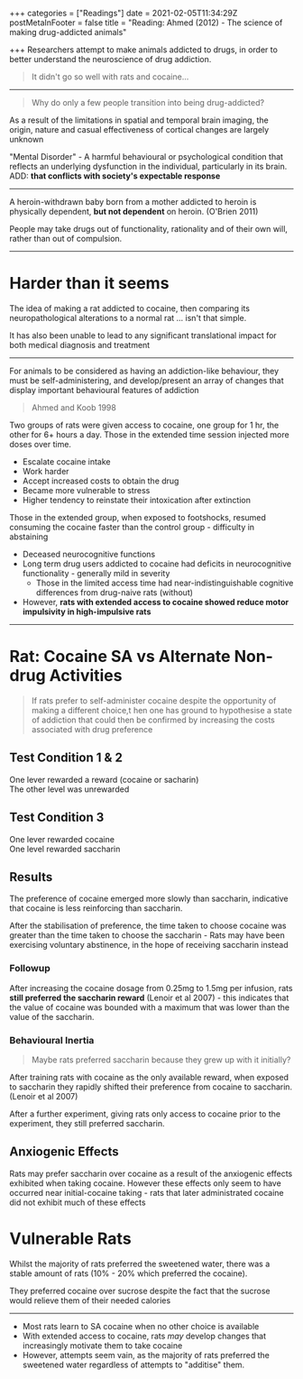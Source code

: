 +++
categories = ["Readings"]
date = 2021-02-05T11:34:29Z
postMetaInFooter = false
title = "Reading: Ahmed (2012) - The science of making drug-addicted animals"

+++
Researchers attempt to make animals addicted to drugs, in order to better understand the neuroscience of drug addiction.

> It didn't go so well with rats and cocaine...

***

> Why do only a few people transition into being drug-addicted?

As a result of the limitations in spatial and temporal brain imaging, the origin, nature and casual effectiveness of cortical changes are largely unknown

"Mental Disorder" - A harmful behavioural or psychological condition that reflects an underlying dysfunction in the individual, particularly in its brain. ADD: **that conflicts with society's expectable response**

***

A heroin-withdrawn baby born from a mother addicted to heroin is physically dependent, **but not dependent** on heroin. (O'Brien 2011)

People may take drugs out of functionality, rationality and of their own will, rather than out of compulsion.

***

# Harder than it seems

The idea of making a rat addicted to cocaine, then comparing its neuropathological alterations to a normal rat ... isn't that simple.

It has also been unable to lead to any significant translational impact for both medical diagnosis and treatment

***

For animals to be considered as having an addiction-like behaviour, they must be self-administering, and develop/present an array of changes that display important behavioural features of addiction

> Ahmed and Koob 1998

Two groups of rats were given access to cocaine, one group for 1 hr, the other for 6+ hours a day. Those in the extended time session injected more doses over time.

* Escalate cocaine intake
* Work harder
* Accept increased costs to obtain the drug
* Became more vulnerable to stress
* Higher tendency to reinstate their intoxication after extinction

Those in the extended group, when exposed to footshocks, resumed consuming the cocaine faster than the control group - difficulty in abstaining

* Deceased neurocognitive functions
* Long term drug users addicted to cocaine had deficits in neurocognitive functionality - generally mild in severity
  * Those in the limited access time had near-indistinguishable cognitive differences from drug-naive rats (without)
* However, **rats with extended access to cocaine showed reduce motor impulsivity in high-impulsive rats**

***

# Rat: Cocaine SA vs Alternate Non-drug Activities

> If rats prefer to self-administer cocaine despite the opportunity of making a different choice,t hen one has ground to hypothesise a state of addiction that could then be confirmed by increasing the costs associated with drug preference

## Test Condition 1 & 2

One lever rewarded a reward (cocaine or sacharin)  
The other level was unrewarded

## Test Condition 3

One lever rewarded cocaine  
One level rewarded saccharin

## Results

The preference of cocaine emerged more slowly than saccharin, indicative that cocaine is less reinforcing than saccharin.

After the stabilisation of preference, the time taken to choose cocaine was greater than the time taken to choose the saccharin - Rats may have been exercising voluntary abstinence, in the hope of receiving saccharin instead

### Followup

After increasing the cocaine dosage from 0.25mg to 1.5mg per infusion, rats **still preferred the saccharin reward** (Lenoir et al 2007) - this indicates that the value of cocaine was bounded with a maximum that was lower than the value of the saccharin.

### Behavioural Inertia

> Maybe rats preferred saccharin because they grew up with it initially?

After training rats with cocaine as the only available reward, when exposed to saccharin they rapidly shifted their preference from cocaine to saccharin. (Lenoir et al 2007)

After a further experiment, giving rats only access to cocaine prior to the experiment, they still preferred saccharin.

## Anxiogenic Effects

Rats may prefer saccharin over cocaine as a result of the anxiogenic effects exhibited when taking cocaine. However these effects only seem to have occurred near initial-cocaine taking - rats that later administrated cocaine did not exhibit much of these effects

# Vulnerable Rats

Whilst the majority of rats preferred the sweetened water, there was a stable amount of rats (10% - 20% which preferred the cocaine).

They preferred cocaine over sucrose despite the fact that the sucrose would relieve them of their needed calories

***

* Most rats learn to SA cocaine when no other choice is available
* With extended access to cocaine, rats _may_ develop changes that increasingly motivate them to take cocaine
* However, attempts seem vain, as the majority of rats preferred the sweetened water regardless of attempts to "additise" them.
